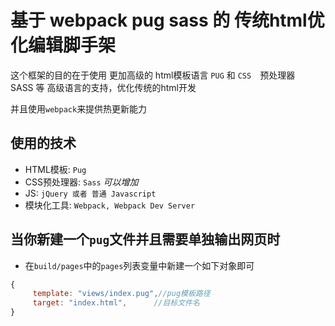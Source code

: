 基于 webpack pug sass 的 传统html优化编辑脚手架
===================

这个框架的目的在于使用 更加高级的 html模板语言 `PUG` 和  `CSS`　预处理器　SASS 等 高级语言的支持，优化传统的html开发

并且使用`webpack`来提供热更新能力
## 使用的技术

- HTML模板: `Pug`
- CSS预处理器: `Sass` *可以增加*
- JS: `jQuery 或者 普通 Javascript`
- 模块化工具: `Webpack, Webpack Dev Server`

## 当你新建一个`pug`文件并且需要单独输出网页时

-  在`build/pages`中的`pages`列表变量中新建一个如下对象即可

```js
{
     template: "views/index.pug",//pug模板路径
     target: "index.html",      //目标文件名
}
```
